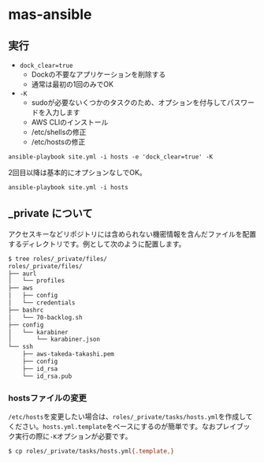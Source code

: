 # mas-ansible

## 実行

- `dock_clear=true`
    - Dockの不要なアプリケーションを削除する
    - 通常は最初の1回のみでOK
- `-K`
    - sudoが必要ないくつかのタスクのため、オプションを付与してパスワードを入力します
    - AWS CLIのインストール
    - /etc/shellsの修正
    - /etc/hostsの修正

```shell
ansible-playbook site.yml -i hosts -e 'dock_clear=true' -K
```

2回目以降は基本的にオプションなしでOK。

```shell
ansible-playbook site.yml -i hosts
```

## \_private について

アクセスキーなどリポジトリには含められない機密情報を含んだファイルを配置するディレクトリです。例として次のように配置します。

```bash
$ tree roles/_private/files/
roles/_private/files/
├── aurl
│   └── profiles
├── aws
│   ├── config
│   └── credentials
├── bashrc
│   └── 70-backlog.sh
├── config
│   └── karabiner
│       └── karabiner.json
└── ssh
    ├── aws-takeda-takashi.pem
    ├── config
    ├── id_rsa
    └── id_rsa.pub
```

### hostsファイルの変更

`/etc/hosts`を変更したい場合は、`roles/_private/tasks/hosts.yml`を作成してください。`hosts.yml.template`をベースにするのが簡単です。なおプレイブック実行の際に`-K`オプションが必要です。

```bash
$ cp roles/_private/tasks/hosts.yml{.template,}
```
